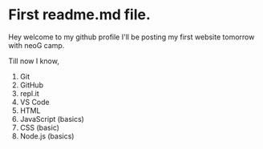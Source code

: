 # First readme.md  file.

Hey welcome to my github profile I'll be posting my first website tomorrow with neoG camp.

Till now I know,

1. Git
1. GitHub
1. repl.it
1. VS Code
1. HTML
1. JavaScript (basics)
1. CSS (basic)
1. Node.js (basics)
